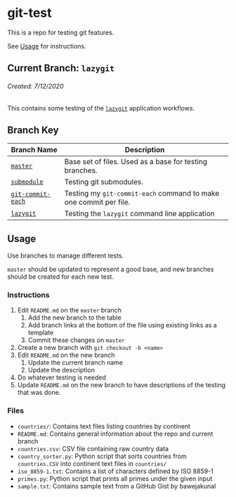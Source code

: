 git-test
========

This is a repo for testing git features.

See [Usage](#Usage) for instructions.

Current Branch: `lazygit`
------------------------

###### Created: 7/12/2020

This contains some testing of the [`lazygit`](https://github.com/jesseduffield/lazygit) application workflows.

Branch Key
----------

Branch Name | Description
----------- | -----------
[`master`][master] | Base set of files. Used as a base for testing branches.
[`submodule`][submodule] | Testing git submodules.
[`git-commit-each`][git-commit-each] | Testing my `git-commit-each` command to make one commit per file.
[`lazygit`][lazygit] | Testing the `lazygit` command line application

Usage
-----

Use branches to manage different tests.

`master` should be updated to represent a good base, and new branches should be created for each new test.

### Instructions

1. Edit `README.md` on the `master` branch
    1. Add the new branch to the table
    1. Add branch links at the bottom of the file using existing links as a template
    1. Commit these changes on `master`
1. Create a new branch with `git checkout -b <name>`
1. Edit `README.md` on the new branch
    1. Update the current branch name
    1. Update the description
1. Do whatever testing is needed
1. Update `README.md` on the new branch to have descriptions of the testing that was done.

### Files

- `countries/`: Contains text files listing countries by continent
- `README.md`: Contains general information about the repo and current branch
- `countries.csv`: CSV file containing raw country data
- `country_sorter.py`: Python script that sorts countries from `countries.CSV` into continent text files in `countries/`
- `iso_8859-1.txt`: Contains a list of characters defined by ISO 8859-1
- `primes.py`: Python script that prints all primes under the given input
- `sample.txt`: Contains sample text from a GitHub Gist by bawejakunal


[master]: https://github.com/Rylan12/git-test/tree/master
[submodule]: https://github.com/Rylan12/git-test/tree/submodule
[git-commit-each]: https://github.com/Rylan12/git-test/tree/git-commit-each
[lazygit]: https://github.com/Rylan12/git-test/tree/lazygit
